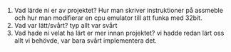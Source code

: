 1. Vad lärde ni er av projektet?
    Hur man skriver instruktioner på assmeble och hur man modifierar en cpu emulator till att funka med 32bit. 
2. Vad var lätt/svårt?
    typ allt var svårt
3. Vad hade ni velat ha lärt er mer innan projektet?
    vi hadde redan lärt oss allt vi behövde, var bara svårt implementera det.
